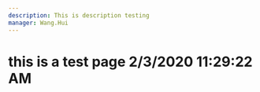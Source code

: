 ```yaml
---
description: This is description testing
manager: Wang.Hui
---
```

# this is a test page 2/3/2020 11:29:22 AM